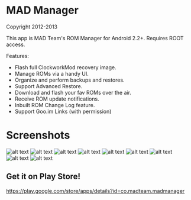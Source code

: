 # MAD Manager
Copyright 2012-2013

This app is MAD Team's ROM Manager for Android 2.2+. Requires ROOT access.

Features:
* Flash full ClockworkMod recovery image.
* Manage ROMs via a handy UI.
* Organize and perform backups and restores.
* Support Advanced Restore.
* Download and flash your fav ROMs over the air.
* Receive ROM update notifications.
* Inbuilt ROM Change Log feature.
* Support Goo.im Links (with permission)

# Screenshots
![alt text](/../master/screenshots/1.png?raw=true)
![alt text](/../master/screenshots/2.png?raw=true)
![alt text](/../master/screenshots/3.png?raw=true)
![alt text](/../master/screenshots/4.png?raw=true)
![alt text](/../master/screenshots/5.png?raw=true)
![alt text](/../master/screenshots/6.png?raw=true)
![alt text](/../master/screenshots/7.png?raw=true)
![alt text](/../master/screenshots/8.png?raw=true)
![alt text](/../master/screenshots/9.png?raw=true)

## Get it on Play Store!
https://play.google.com/store/apps/details?id=co.madteam.madmanager
